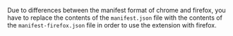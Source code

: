 Due to differences between the manifest format of chrome and firefox, you have to replace the contents of the `manifest.json` file with the contents of the `manifest-firefox.json` file in order to use the extension with firefox.